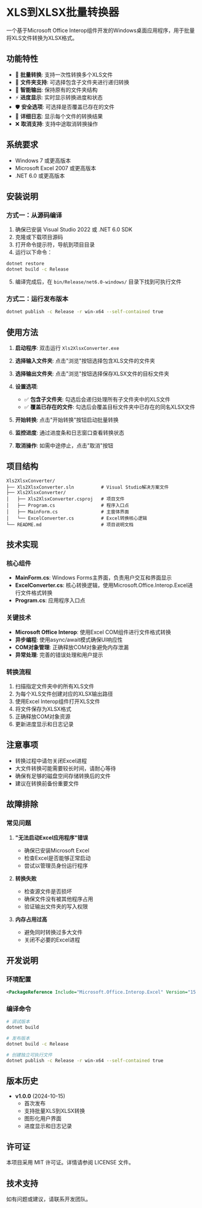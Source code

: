 # XLS到XLSX批量转换器

一个基于Microsoft Office Interop组件开发的Windows桌面应用程序，用于批量将XLS文件转换为XLSX格式。

## 功能特性

- 🔄 **批量转换**: 支持一次性转换多个XLS文件
- 📁 **文件夹支持**: 可选择包含子文件夹进行递归转换
- 🎯 **智能输出**: 保持原有的文件夹结构
- ⚡ **进度显示**: 实时显示转换进度和状态
- 🛡️ **安全选项**: 可选择是否覆盖已存在的文件
- 📝 **详细日志**: 显示每个文件的转换结果
- ❌ **取消支持**: 支持中途取消转换操作

## 系统要求

- Windows 7 或更高版本
- Microsoft Excel 2007 或更高版本
- .NET 6.0 或更高版本

## 安装说明

### 方式一：从源码编译

1. 确保已安装 Visual Studio 2022 或 .NET 6.0 SDK
2. 克隆或下载项目源码
3. 打开命令提示符，导航到项目目录
4. 运行以下命令：

```bash
dotnet restore
dotnet build -c Release
```

5. 编译完成后，在 `bin/Release/net6.0-windows/` 目录下找到可执行文件

### 方式二：运行发布版本

```bash
dotnet publish -c Release -r win-x64 --self-contained true
```

## 使用方法

1. **启动程序**: 双击运行 `Xls2XlsxConverter.exe`

2. **选择输入文件夹**: 点击"浏览"按钮选择包含XLS文件的文件夹

3. **选择输出文件夹**: 点击"浏览"按钮选择保存XLSX文件的目标文件夹

4. **设置选项**:
   - ✅ **包含子文件夹**: 勾选后会递归处理所有子文件夹中的XLS文件
   - ✅ **覆盖已存在的文件**: 勾选后会覆盖目标文件夹中已存在的同名XLSX文件

5. **开始转换**: 点击"开始转换"按钮启动批量转换

6. **监控进度**: 通过进度条和日志窗口查看转换状态

7. **取消操作**: 如需中途停止，点击"取消"按钮

## 项目结构

```
Xls2XlsxConverter/
├── Xls2XlsxConverter.sln          # Visual Studio解决方案文件
├── Xls2XlsxConverter/
│   ├── Xls2XlsxConverter.csproj   # 项目文件
│   ├── Program.cs                 # 程序入口点
│   ├── MainForm.cs                # 主窗体界面
│   └── ExcelConverter.cs          # Excel转换核心逻辑
└── README.md                      # 项目说明文档
```

## 技术实现

### 核心组件

- **MainForm.cs**: Windows Forms主界面，负责用户交互和界面显示
- **ExcelConverter.cs**: 核心转换逻辑，使用Microsoft.Office.Interop.Excel进行文件格式转换
- **Program.cs**: 应用程序入口点

### 关键技术

- **Microsoft Office Interop**: 使用Excel COM组件进行文件格式转换
- **异步编程**: 使用async/await模式确保UI响应性
- **COM对象管理**: 正确释放COM对象避免内存泄漏
- **异常处理**: 完善的错误处理和用户提示

### 转换流程

1. 扫描指定文件夹中的所有XLS文件
2. 为每个XLS文件创建对应的XLSX输出路径
3. 使用Excel Interop组件打开XLS文件
4. 将文件保存为XLSX格式
5. 正确释放COM对象资源
6. 更新进度显示和日志记录

## 注意事项

- 转换过程中请勿关闭Excel进程
- 大文件转换可能需要较长时间，请耐心等待
- 确保有足够的磁盘空间存储转换后的文件
- 建议在转换前备份重要文件

## 故障排除

### 常见问题

1. **"无法启动Excel应用程序"错误**
   - 确保已安装Microsoft Excel
   - 检查Excel是否能够正常启动
   - 尝试以管理员身份运行程序

2. **转换失败**
   - 检查源文件是否损坏
   - 确保文件没有被其他程序占用
   - 验证输出文件夹的写入权限

3. **内存占用过高**
   - 避免同时转换过多大文件
   - 关闭不必要的Excel进程

## 开发说明

### 环境配置

```xml
<PackageReference Include="Microsoft.Office.Interop.Excel" Version="15.0.4795.1001" />
```

### 编译命令

```bash
# 调试版本
dotnet build

# 发布版本
dotnet build -c Release

# 创建独立可执行文件
dotnet publish -c Release -r win-x64 --self-contained true
```

## 版本历史

- **v1.0.0** (2024-10-15)
  - 首次发布
  - 支持批量XLS到XLSX转换
  - 图形化用户界面
  - 进度显示和日志记录

## 许可证

本项目采用 MIT 许可证。详情请参阅 LICENSE 文件。

## 技术支持

如有问题或建议，请联系开发团队。